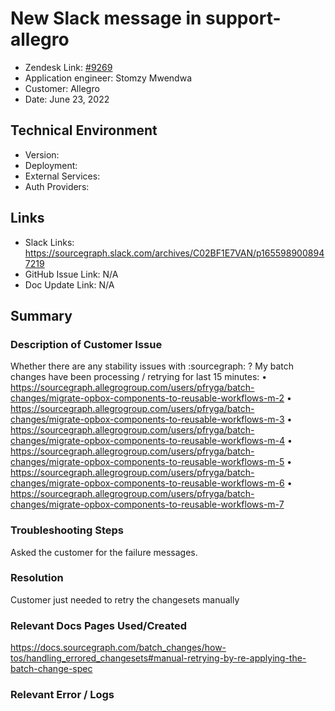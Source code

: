 # New Slack message in support-allegro <!-- Ticket Title  Hint: include keywords to make it searchable -->

- Zendesk Link: [#9269](https://sourcegraph.zendesk.com/agent/tickets/9269)
- Application engineer: Stomzy Mwendwa
- Customer: Allegro <!-- Redact if this contains personally identifying information -->
- Date: June 23, 2022

<!-- Data populated from integration, speak to Ben Gordon or Michael Bali if not working -->
<!-- During Internal team trial, fill missing data manually (we are waiting for all data to sync) -->

## Technical Environment
- Version: ​
- Deployment:
- External Services:
- Auth Providers:


## Links
<!-- Data for application engineer manual entry -->
- Slack Links: https://sourcegraph.slack.com/archives/C02BF1E7VAN/p1655989008947219 
- GitHub Issue Link: N/A
- Doc Update Link: N/A

## Summary
### Description of Customer Issue
Whether there are any stability issues with :sourcegraph: ? My batch changes have been processing / retrying for last 15 minutes:
• https://sourcegraph.allegrogroup.com/users/pfryga/batch-changes/migrate-opbox-components-to-reusable-workflows-m-2
• https://sourcegraph.allegrogroup.com/users/pfryga/batch-changes/migrate-opbox-components-to-reusable-workflows-m-3
• https://sourcegraph.allegrogroup.com/users/pfryga/batch-changes/migrate-opbox-components-to-reusable-workflows-m-4
• https://sourcegraph.allegrogroup.com/users/pfryga/batch-changes/migrate-opbox-components-to-reusable-workflows-m-5
• https://sourcegraph.allegrogroup.com/users/pfryga/batch-changes/migrate-opbox-components-to-reusable-workflows-m-6
• https://sourcegraph.allegrogroup.com/users/pfryga/batch-changes/migrate-opbox-components-to-reusable-workflows-m-7

### Troubleshooting Steps
Asked the customer for the failure messages.
### Resolution
Customer just needed to retry the changesets manually
### Relevant Docs Pages Used/Created
https://docs.sourcegraph.com/batch_changes/how-tos/handling_errored_changesets#manual-retrying-by-re-applying-the-batch-change-spec 
### Relevant Error / Logs
<!-- Please redact keys, tokens, and personal identifying information -->
